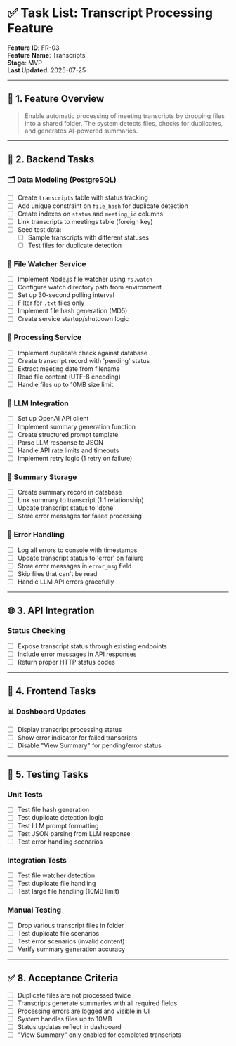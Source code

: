 # ✅ Task List: Transcript Processing Feature

**Feature ID**: FR-03  
**Feature Name**: Transcripts  
**Stage**: MVP  
**Last Updated**: 2025-07-25

---

## 🧩 1. Feature Overview

> Enable automatic processing of meeting transcripts by dropping files into a shared folder. The system detects files, checks for duplicates, and generates AI-powered summaries.

---

## 🔧 2. Backend Tasks

### 🗂 Data Modeling (PostgreSQL)
- [ ] Create `transcripts` table with status tracking
- [ ] Add unique constraint on `file_hash` for duplicate detection
- [ ] Create indexes on `status` and `meeting_id` columns
- [ ] Link transcripts to meetings table (foreign key)
- [ ] Seed test data:
  - [ ] Sample transcripts with different statuses
  - [ ] Test files for duplicate detection

### 📡 File Watcher Service
- [ ] Implement Node.js file watcher using `fs.watch`
- [ ] Configure watch directory path from environment
- [ ] Set up 30-second polling interval
- [ ] Filter for `.txt` files only
- [ ] Implement file hash generation (MD5)
- [ ] Create service startup/shutdown logic

### 🤖 Processing Service
- [ ] Implement duplicate check against database
- [ ] Create transcript record with 'pending' status
- [ ] Extract meeting date from filename
- [ ] Read file content (UTF-8 encoding)
- [ ] Handle files up to 10MB size limit

### 🧠 LLM Integration
- [ ] Set up OpenAI API client
- [ ] Implement summary generation function
- [ ] Create structured prompt template
- [ ] Parse LLM response to JSON
- [ ] Handle API rate limits and timeouts
- [ ] Implement retry logic (1 retry on failure)

### 💾 Summary Storage
- [ ] Create summary record in database
- [ ] Link summary to transcript (1:1 relationship)
- [ ] Update transcript status to 'done'
- [ ] Store error messages for failed processing

### 🚨 Error Handling
- [ ] Log all errors to console with timestamps
- [ ] Update transcript status to 'error' on failure
- [ ] Store error messages in `error_msg` field
- [ ] Skip files that can't be read
- [ ] Handle LLM API errors gracefully

---

## 🌐 3. API Integration

### Status Checking
- [ ] Expose transcript status through existing endpoints
- [ ] Include error messages in API responses
- [ ] Return proper HTTP status codes

---

## 🎨 4. Frontend Tasks

### 📊 Dashboard Updates
- [ ] Display transcript processing status
- [ ] Show error indicator for failed transcripts
- [ ] Disable "View Summary" for pending/error status
---

## 🧪 5. Testing Tasks

### Unit Tests
- [ ] Test file hash generation
- [ ] Test duplicate detection logic
- [ ] Test LLM prompt formatting
- [ ] Test JSON parsing from LLM response
- [ ] Test error handling scenarios

### Integration Tests
- [ ] Test file watcher detection
- [ ] Test duplicate file handling
- [ ] Test large file handling (10MB limit)

### Manual Testing
- [ ] Drop various transcript files in folder
- [ ] Test duplicate file scenarios
- [ ] Test error scenarios (invalid content)
- [ ] Verify summary generation accuracy

---

## ✅ 8. Acceptance Criteria

- [ ] Duplicate files are not processed twice
- [ ] Transcripts generate summaries with all required fields
- [ ] Processing errors are logged and visible in UI
- [ ] System handles files up to 10MB
- [ ] Status updates reflect in dashboard
- [ ] "View Summary" only enabled for completed transcripts
